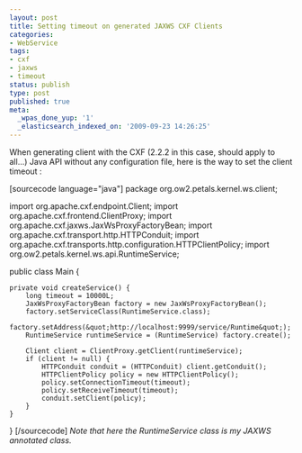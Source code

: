 ```yaml
---
layout: post
title: Setting timeout on generated JAXWS CXF Clients
categories:
- WebService
tags:
- cxf
- jaxws
- timeout
status: publish
type: post
published: true
meta:
  _wpas_done_yup: '1'
  _elasticsearch_indexed_on: '2009-09-23 14:26:25'
---
```

When generating client with the CXF (2.2.2 in this case, should apply to all...) Java API without any configuration file, here is the way to set the client timeout :

[sourcecode language="java"]
package org.ow2.petals.kernel.ws.client;

import org.apache.cxf.endpoint.Client;
import org.apache.cxf.frontend.ClientProxy;
import org.apache.cxf.jaxws.JaxWsProxyFactoryBean;
import org.apache.cxf.transport.http.HTTPConduit;
import org.apache.cxf.transports.http.configuration.HTTPClientPolicy;
import org.ow2.petals.kernel.ws.api.RuntimeService;

public class Main {

    private void createService() {
        long timeout = 10000L;
        JaxWsProxyFactoryBean factory = new JaxWsProxyFactoryBean();
        factory.setServiceClass(RuntimeService.class);
        factory.setAddress(&quot;http://localhost:9999/service/Runtime&quot;);
        RuntimeService runtimeService = (RuntimeService) factory.create();

        Client client = ClientProxy.getClient(runtimeService);
        if (client != null) {
            HTTPConduit conduit = (HTTPConduit) client.getConduit();
            HTTPClientPolicy policy = new HTTPClientPolicy();
            policy.setConnectionTimeout(timeout);
            policy.setReceiveTimeout(timeout);
            conduit.setClient(policy);
        }
    }
}
[/sourcecode]
<em>Note that here the RuntimeService class is my JAXWS annotated class.</em>
